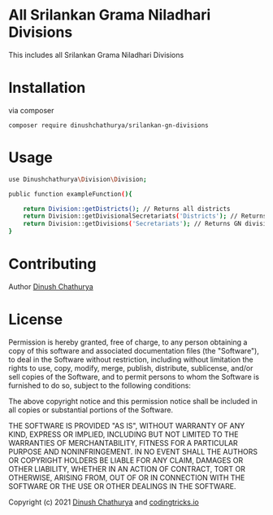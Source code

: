 # All Srilankan Grama Niladhari Divisions

This includes all Srilankan Grama Niladhari Divisions

# Installation

via composer

`composer require dinushchathurya/srilankan-gn-divisions`

# Usage 

```sh 
use Dinushchathurya\Division\Division;

public function exampleFunction(){

    return Division::getDistricts(); // Returns all districts 
    return Division::getDivisionalSecretariats('Districts'); // Returns divisional secretariats of district 
    return Division::getDivisions('Secretariats'); // Returns GN divisions in a divisional secretariats 
}
```

# Contributing

Author [Dinush Chathurya](https://dinushchathurya.github.io/)

# License

Permission is hereby granted, free of charge, to any person obtaining
a copy of this software and associated documentation files (the
"Software"), to deal in the Software without restriction, including
without limitation the rights to use, copy, modify, merge, publish,
distribute, sublicense, and/or sell copies of the Software, and to
permit persons to whom the Software is furnished to do so, subject to
the following conditions:

The above copyright notice and this permission notice shall be
included in all copies or substantial portions of the Software.

THE SOFTWARE IS PROVIDED "AS IS", WITHOUT WARRANTY OF ANY KIND,
EXPRESS OR IMPLIED, INCLUDING BUT NOT LIMITED TO THE WARRANTIES OF
MERCHANTABILITY, FITNESS FOR A PARTICULAR PURPOSE AND
NONINFRINGEMENT. IN NO EVENT SHALL THE AUTHORS OR COPYRIGHT HOLDERS BE
LIABLE FOR ANY CLAIM, DAMAGES OR OTHER LIABILITY, WHETHER IN AN ACTION
OF CONTRACT, TORT OR OTHERWISE, ARISING FROM, OUT OF OR IN CONNECTION
WITH THE SOFTWARE OR THE USE OR OTHER DEALINGS IN THE SOFTWARE.

Copyright (c) 2021 <a href="https://dinushchathurya.github.io/">Dinush Chathurya</a> and <a href="https://codingtricks.io/">codingtricks.io</a>
